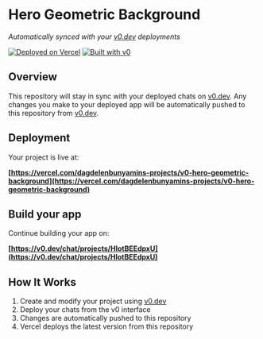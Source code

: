 # Hero Geometric Background

*Automatically synced with your [v0.dev](https://v0.dev) deployments*

[![Deployed on Vercel](https://img.shields.io/badge/Deployed%20on-Vercel-black?style=for-the-badge&logo=vercel)](https://vercel.com/dagdelenbunyamins-projects/v0-hero-geometric-background)
[![Built with v0](https://img.shields.io/badge/Built%20with-v0.dev-black?style=for-the-badge)](https://v0.dev/chat/projects/HlotBEEdpxU)

## Overview

This repository will stay in sync with your deployed chats on [v0.dev](https://v0.dev).
Any changes you make to your deployed app will be automatically pushed to this repository from [v0.dev](https://v0.dev).

## Deployment

Your project is live at:

**[https://vercel.com/dagdelenbunyamins-projects/v0-hero-geometric-background](https://vercel.com/dagdelenbunyamins-projects/v0-hero-geometric-background)**

## Build your app

Continue building your app on:

**[https://v0.dev/chat/projects/HlotBEEdpxU](https://v0.dev/chat/projects/HlotBEEdpxU)**

## How It Works

1. Create and modify your project using [v0.dev](https://v0.dev)
2. Deploy your chats from the v0 interface
3. Changes are automatically pushed to this repository
4. Vercel deploys the latest version from this repository